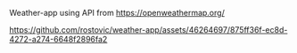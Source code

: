 Weather-app using API from https://openweathermap.org/



https://github.com/rostovic/weather-app/assets/46264697/875ff36f-ec8d-4272-a274-6648f2896fa2

